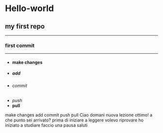  # Hello-world
## my first repo
---------------
### first commit
---------------
- #### make changes
- ##### add
- ###### commit
- *push*
- **pull**

make changes
add
commit
push
pull
Ciao
domani nuova lezione
ottimo! a che punto sei arrivato?
prima di iniziare a leggere volevo riprovare
ho iniziato a studiare
faccio una pausa
saluti
